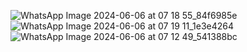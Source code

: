 
![WhatsApp Image 2024-06-06 at 07 18 55_84f6985e](https://github.com/Adityaraj05/LeetCode/assets/118068294/5715552b-8bdb-4ff3-90d1-2e50df730242)
![WhatsApp Image 2024-06-06 at 07 19 11_1e3e4264](https://github.com/Adityaraj05/LeetCode/assets/118068294/f09397e4-7f15-42d7-b6c6-1dfbcacff74f)
![WhatsApp Image 2024-06-06 at 07 12 49_541388bc](https://github.com/Adityaraj05/LeetCode/assets/118068294/a2ba79ce-bae5-4857-a367-564fe3a85ac7)
